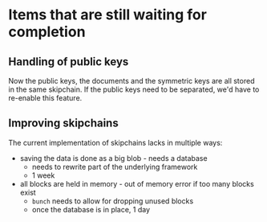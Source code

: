 # Items that are still waiting for completion

## Handling of public keys

Now the public keys, the documents and the symmetric keys are
all stored in the same skipchain. If the public keys need to be
separated, we'd have to re-enable this feature.

## Improving skipchains

The current implementation of skipchains lacks in multiple ways:

- saving the data is done as a big blob - needs a database
	- needs to rewrite part of the underlying framework
	- 1 week
- all blocks are held in memory - out of memory error if too many blocks exist
	- `bunch` needs to allow for dropping unused blocks
	- once the database is in place, 1 day
